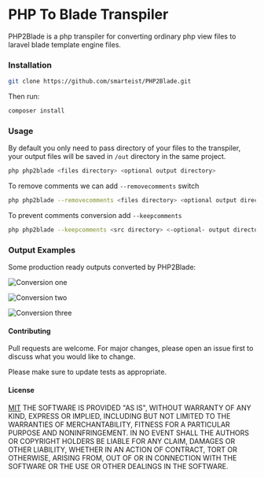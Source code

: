 # PHP To Blade Transpiler

PHP2Blade is a php transpiler for converting ordinary php view files to laravel blade template engine files.

### Installation

```bash
git clone https://github.com/smarteist/PHP2Blade.git
```
Then run:
```bash
composer install
```

### Usage
By default you only need to pass directory of your files to the transpiler,
your output files will be saved in ```/out``` directory in the same project.
```bash
php php2blade <files directory> <optional output directory>
```
To remove comments we can add ```--removecomments``` switch
```bash
php php2blade --removecomments <files directory> <optional output directory>
```
To prevent comments conversion add ```--keepcomments```
```bash
php php2blade --keepcomments <src directory> <-optional- output directory>
```
### Output Examples
Some production ready outputs converted by PHP2Blade:

![Conversion one](https://raw.githubusercontent.com/smarteist/PHP2Blade/master/img/1.png)

![Conversion two](https://raw.githubusercontent.com/smarteist/PHP2Blade/master/img/2.png)

![Conversion three](https://raw.githubusercontent.com/smarteist/PHP2Blade/master/img/3.png)


#### Contributing
Pull requests are welcome. For major changes, please open an issue first to discuss what you would like to change.

Please make sure to update tests as appropriate.

#### License
[MIT](https://choosealicense.com/licenses/mit/)
THE SOFTWARE IS PROVIDED "AS IS", WITHOUT WARRANTY OF ANY KIND, EXPRESS OR
IMPLIED, INCLUDING BUT NOT LIMITED TO THE WARRANTIES OF MERCHANTABILITY,
FITNESS FOR A PARTICULAR PURPOSE AND NONINFRINGEMENT. IN NO EVENT SHALL THE
AUTHORS OR COPYRIGHT HOLDERS BE LIABLE FOR ANY CLAIM, DAMAGES OR OTHER
LIABILITY, WHETHER IN AN ACTION OF CONTRACT, TORT OR OTHERWISE, ARISING FROM,
OUT OF OR IN CONNECTION WITH THE SOFTWARE OR THE USE OR OTHER DEALINGS IN THE
SOFTWARE.